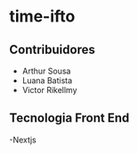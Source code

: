 # time-ifto

## Contribuidores

- Arthur Sousa
- Luana Batista
- Victor Rikellmy 

## Tecnologia Front End

-Nextjs

